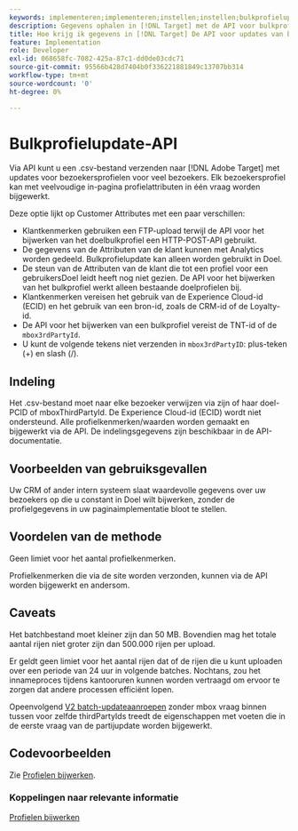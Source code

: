 ```yaml
---
keywords: implementeren;implementeren;instellen;instellen;bulkprofielupdate
description: Gegevens ophalen in [!DNL Target] met de API voor bulkprofielupdate.
title: Hoe krijg ik gegevens in [!DNL Target] De API voor updates van bulkprofielen gebruiken?
feature: Implementation
role: Developer
exl-id: 068658fc-7082-425a-87c1-dd0de03cdc71
source-git-commit: 95566b428d7404b0f336221881849c13707bb314
workflow-type: tm+mt
source-wordcount: '0'
ht-degree: 0%

---
```


# Bulkprofielupdate-API

Via API kunt u een .csv-bestand verzenden naar [!DNL Adobe Target] met updates voor bezoekersprofielen voor veel bezoekers. Elk bezoekersprofiel kan met veelvoudige in-pagina profielattributen in één vraag worden bijgewerkt.

Deze optie lijkt op Customer Attributes met een paar verschillen:

* Klantkenmerken gebruiken een FTP-upload terwijl de API voor het bijwerken van het doelbulkprofiel een HTTP-POST-API gebruikt.
* De gegevens van de Attributen van de klant kunnen met Analytics worden gedeeld. Bulkprofielupdate kan alleen worden gebruikt in Doel.
* De steun van de Attributen van de klant die tot een profiel voor een gebruikersDoel leidt heeft nog niet gezien. De API voor het bijwerken van het bulkprofiel werkt alleen bestaande doelprofielen bij.
* Klantkenmerken vereisen het gebruik van de Experience Cloud-id (ECID) en het gebruik van een bron-id, zoals de CRM-id of de Loyalty-id.
* De API voor het bijwerken van een bulkprofiel vereist de TNT-id of de `mbox3rdPartyId`.
* U kunt de volgende tekens niet verzenden in `mbox3rdPartyID`: plus-teken (+) en slash (/).

## Indeling

Het .csv-bestand moet naar elke bezoeker verwijzen via zijn of haar doel-PCID of mboxThirdPartyId. De Experience Cloud-id (ECID) wordt niet ondersteund. Alle profielkenmerken/waarden worden gemaakt en bijgewerkt via de API. De indelingsgegevens zijn beschikbaar in de API-documentatie.

## Voorbeelden van gebruiksgevallen

Uw CRM of ander intern systeem slaat waardevolle gegevens over uw bezoekers op die u constant in Doel wilt bijwerken, zonder de profielgegevens in uw paginaimplementatie bloot te stellen.

## Voordelen van de methode

Geen limiet voor het aantal profielkenmerken.

Profielkenmerken die via de site worden verzonden, kunnen via de API worden bijgewerkt en andersom.

## Caveats

Het batchbestand moet kleiner zijn dan 50 MB. Bovendien mag het totale aantal rijen niet groter zijn dan 500.000 rijen per upload.

Er geldt geen limiet voor het aantal rijen dat of de rijen die u kunt uploaden over een periode van 24 uur in volgende batches. Nochtans, zou het innameproces tijdens kantooruren kunnen worden vertraagd om ervoor te zorgen dat andere processen efficiënt lopen.

Opeenvolgend [V2 batch-updateaanroepen](https://developers.adobetarget.com/api/#updating-profiles) zonder mbox vraag binnen tussen voor zelfde thirdPartyIds treedt de eigenschappen met voeten die in de eerste vraag van de partijupdate worden bijgewerkt.

## Codevoorbeelden

Zie [Profielen bijwerken](https://developers.adobetarget.com/api/#updating-profiles).

### Koppelingen naar relevante informatie

[Profielen bijwerken](https://developers.adobetarget.com/api/#updating-profiles)
